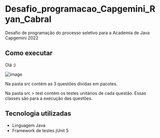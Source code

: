# Desafio_programacao_Capgemini_Ryan_Cabral
Desafio de programação do processo seletivo para a Academia de Java Capgemini 2022 

## Como executar

Olá :)

![image](https://user-images.githubusercontent.com/78988094/154838132-59bcf845-d727-4bac-af42-5e5e193b7cf3.png)

Na pasta src contém as 3 questões dividas em pacotes.

Na pasta src > test contém os testes unitários de cada questão. Essas classes são para
a execução das questões.

## Tecnologia utilizadas

* Linguagem Java
* Framework de testes jUnit 5 
